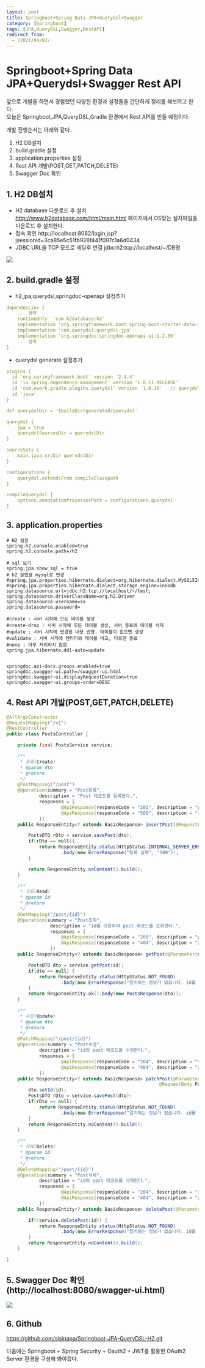 ```yaml
---
layout: post
title: Springboot+Spring Data JPA+Querydsl+Swagger
category: [Springboot]
tags: [JPA,QueryDSL,Swagger,RestAPI]
redirect_from:
  - /2021/04/02/
---
```


# Springboot+Spring Data JPA+Querydsl+Swagger Rest API  

앞으로 개발을 하면서 경험했던 다양한 환경과 설정들을 간단하게 정리를 해보려고 한다.  
오늘은 Springboot,JPA,QueryDSL,Gradle 환경에서 Rest API를 만들 예정이다.  

개발 진행순서는 아래와 같다.
1. H2 DB설치
2. build.gradle 설정
3. application.properties 설정
4. Rest API 개발(POST,GET,PATCH,DELETE)
5. Swagger Doc 확인

## 1. H2 DB설치  
- H2 database 다운로드 후 설치  
  http://www.h2database.com/html/main.html 페이지에서 OS맞는 설치파일을 다운로드 후 설치한다.
- 접속 확인
  http://localhost:8082/login.jsp?jsessionid=3ca85e5c51fb926f441f097c1a6d0434  
- JDBC URL을 TCP 모드로 세팅후 연결
  jdbc:h2:tcp://localhost/~/DB명

<img src="https://sisipapa.github.io/assets/images/posts/2021-04-02-h2.PNG" >   

## 2. build.gradle 설정  
- h2,jpa,querydsl,springdoc-openapi 설정추가  
```yaml
dependencies {
    ... 생략
    runtimeOnly  'com.h2database:h2'                                        // H2 DB설정
    implementation 'org.springframework.boot:spring-boot-starter-data-jpa'  // spring data JPA
    implementation 'com.querydsl:querydsl-jpa'                              // querydsl 설정
    implementation 'org.springdoc:springdoc-openapi-ui:1.2.30'              // openapi
    ... 생략
}
```

- querydsl generate 설정추가  
```yaml
plugins {
  id 'org.springframework.boot' version '2.4.4'
  id 'io.spring.dependency-management' version '1.0.11.RELEASE'
  id 'com.ewerk.gradle.plugins.querydsl' version '1.0.10'   // querydsl 설정 추가
  id 'java'
}

def querydslDir = '$buildDir/generated/querydsl'

querydsl {
    jpa = true
    querydslSourcesDir = querydslDir
}

sourceSets {
    main.java.srcDir querydslDir
}

configurations {
    querydsl.extendsFrom compileClasspath
}

compileQuerydsl {
    options.annotationProcessorPath = configurations.querydsl
}
```

## 3. application.properties   
```properties
# H2 설정
spring.h2.console.enabled=true
spring.h2.console.path=/h2

# sql 보기
spring.jpa.show_sql = true
# h2 문법을 mysql로 변경
#spring.jpa.properties.hibernate.dialect=org.hibernate.dialect.MySQL5InnoDBDialect
#spring.jpa.properties.hibernate.dialect.storage_engine=innodb
spring.datasource.url=jdbc:h2:tcp://localhost/~/test;
spring.datasource.driverClassName=org.h2.Driver
spring.datasource.username=sa
spring.datasource.password=

#create : 서버 시작에 모든 테이블 생성
#create-drop : 서버 시작에 모든 테이블 생성, 서버 종료에 테이블 삭제
#update : 서버 시작에 변경된 내용 반영. 테이블이 없으면 생성
#validate : 서버 시작에 엔티티와 테이블 비교, 다르면 종료
#none : 아무 처리하지 않음
spring.jpa.hibernate.ddl-auto=update


springdoc.api-docs.groups.enabled=true
springdoc.swagger-ui.path=/swagger-ui.html
springdoc.swagger-ui.displayRequestDuration=true
springdoc.swagger-ui.groups-order=DESC
```

## 4. Rest API 개발(POST,GET,PATCH,DELETE)
```java
@AllArgsConstructor
@RequestMapping("/v1")
@RestController
public class PostsController {

    private final PostsService service;

    /**
     * 등록(Create)
     * @param dto
     * @return
     */
    @PostMapping("/post")
    @Operation(summary = "Post등록",
            description = "Post 레코드를 등록한다.",
            responses = {
                    @ApiResponse(responseCode = "201", description = "post 등록 성공", content = @Content(schema = @Schema(implementation = PostsDTO.class))),
                    @ApiResponse(responseCode = "500", description = "서버오류", content = @Content(schema = @Schema(implementation = ErrorResponse.class)))
            })
    public ResponseEntity<? extends BasicResponse> insertPost(@RequestBody PostsDTO dto) {

        PostsDTO rDto = service.savePost(dto);
        if(rDto == null){
            return ResponseEntity.status(HttpStatus.INTERNAL_SERVER_ERROR)
                    .body(new ErrorResponse("등록 실패", "500"));
        }

        return ResponseEntity.noContent().build();
    }

    /**
     * 조회(Read)
     * @param id
     * @return
     */
    @GetMapping("/post/{id}")
    @Operation(summary = "Post조회",
                description = "id를 이용하여 post 레코드를 조회한다.",
                responses = {
                    @ApiResponse(responseCode = "200", description = "post 조회 성공", content = @Content(schema = @Schema(implementation = PostsDTO.class))),
                    @ApiResponse(responseCode = "404", description = "존재하지 않는 리소스 접근", content = @Content(schema = @Schema(implementation = ErrorResponse.class)))
                })
    public ResponseEntity<? extends BasicResponse> getPost(@Parameter(name = "id", description = "post 의 id", in = ParameterIn.PATH) @PathVariable Long id) {

        PostsDTO dto = service.getPost(id);
        if(dto == null) {
            return ResponseEntity.status(HttpStatus.NOT_FOUND)
                    .body(new ErrorResponse("일치하는 정보가 없습니다. id를 확인해주세요."));
        }
        return ResponseEntity.ok().body(new PostsResponse(dto));
    }

    /**
     * 수정(Update)
     * @param dto
     * @return
     */
    @PatchMapping("/post/{id}")
    @Operation(summary = "Post수정",
            description = "id의 post 레코드를 수정한다.",
            responses = {
                    @ApiResponse(responseCode = "204", description = "컨텐츠 없음", content = @Content(schema = @Schema(implementation = PostsDTO.class))),
                    @ApiResponse(responseCode = "404", description = "존재하지 않는 리소스 접근", content = @Content(schema = @Schema(implementation = ErrorResponse.class)))
            })
    public ResponseEntity<? extends BasicResponse> patchPost(@Parameter(name = "id", description = "post 의 id", in = ParameterIn.PATH) @PathVariable Long id,
                                                        @RequestBody PostsDTO dto) {
        dto.setId(id);
        PostsDTO rDto = service.savePost(dto);
        if(rDto == null) {
            return ResponseEntity.status(HttpStatus.NOT_FOUND)
                    .body(new ErrorResponse("일치하는 정보가 없습니다. id를 확인해주세요."));
        }
        return ResponseEntity.noContent().build();
    }

    /**
     * 삭제(Delete)
     * @param id
     * @return
     */
    @DeleteMapping("/post/{id}")
    @Operation(summary = "Post삭제",
            description = "id의 post 레코드를 삭제한다.",
            responses = {
                    @ApiResponse(responseCode = "204", description = "컨텐츠 없음", content = @Content(schema = @Schema(implementation = PostsDTO.class))),
                    @ApiResponse(responseCode = "404", description = "존재하지 않는 리소스 접근", content = @Content(schema = @Schema(implementation = ErrorResponse.class)))
            })
    public ResponseEntity<? extends BasicResponse> deletePost(@Parameter(name = "id", description = "post 의 id", in = ParameterIn.PATH) @PathVariable Long id) {

        if(!service.deletePost(id)) {
            return ResponseEntity.status(HttpStatus.NOT_FOUND)
                    .body(new ErrorResponse("일치하는 정보가 없습니다. id를 확인해주세요."));
        }
        return ResponseEntity.noContent().build();
    }

}
```
## 5. Swagger Doc 확인(http://localhost:8080/swagger-ui.html)  
<img src="https://sisipapa.github.io/assets/images/posts/2021-04-02-main.PNG" >

## 6. Github  
<https://github.com/sisipapa/Springboot-JPA-QueryDSL-H2.git>


다음에는 Springboot + Spring Security + Oauth2 + JWT를 활용한 OAuth2 Server 환경을 구성해 봐야겠다.

